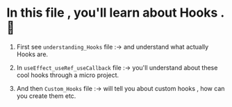 # In this file , you'll learn about Hooks .🤩

1. First see `understanding_Hooks` file :-> and understand what actually Hooks are.

2. In `useEffect_useRef_useCallback` file :-> you'll understand about these cool hooks through a micro project.

3. And then `Custom_Hooks` file :-> will tell you about custom hooks , how can you create them etc.